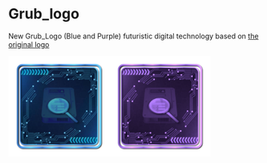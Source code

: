 # Grub_logo
New Grub_Logo (Blue and Purple) futuristic digital technology based on [the original logo](https://commons.wikimedia.org/wiki/File:Grub_logo_large.png)

<img src="Grub_logo.iconset/icon_512x512.png" alt="Github Project" style="width:40%;"><img src="Grub_logo_Purple.iconset/icon_512x512.png" alt="Github Project" style="width:40%;"> 
